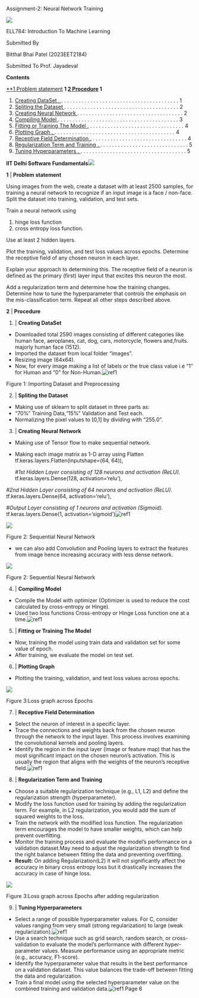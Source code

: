 Assignment-2: Neural Network Training

![](Aspose.Words.9c4e1301-bd91-42cb-ad7b-19f1e67daae5.001.png)

ELL784: Introduction To Machine Learning

Submitted By

Bitthal Bhai Patel (2023EET2184)

Submitted To Prof. Jayadeval

**Contents**

[**1 Problem statement](#_page2_x70.87_y83.82) **1 [2 Procedure](#_page2_x70.87_y400.12) 1**

1. [Creating DataSet . ](#_page2_x70.87_y430.51). . . . . . . . . . . . . . . . . . . . . . . . . . . . . . . . . . . . . . . . 1
1. [Spliting the Dataset ](#_page3_x70.87_y407.22). . . . . . . . . . . . . . . . . . . . . . . . . . . . . . . . . . . . . . . 2
1. [Creating Neural Network ](#_page3_x70.87_y516.52). . . . . . . . . . . . . . . . . . . . . . . . . . . . . . . . . . . . 2
1. [Compiling Model ](#_page4_x70.87_y668.90). . . . . . . . . . . . . . . . . . . . . . . . . . . . . . . . . . . . . . . . . 3
1. [Fitting or Training The Model .](#_page5_x70.87_y83.82) . . . . . . . . . . . . . . . . . . . . . . . . . . . . . . . . 4
1. [Plotting Graph . ](#_page5_x70.87_y181.30). . . . . . . . . . . . . . . . . . . . . . . . . . . . . . . . . . . . . . . . . 4
1. [Receptive Field Determination .](#_page5_x70.87_y543.54) . . . . . . . . . . . . . . . . . . . . . . . . . . . . . . . . 4
1. [Regularization Term and Training . ](#_page5_x70.87_y738.92). . . . . . . . . . . . . . . . . . . . . . . . . . . . . . 5
1. [Tuning Hyperparameters . ](#_page6_x70.87_y708.14). . . . . . . . . . . . . . . . . . . . . . . . . . . . . . . . . . . . 5

**IIT Delhi Software Fundamentals![](Aspose.Words.9c4e1301-bd91-42cb-ad7b-19f1e67daae5.002.png)**

<a name="_page2_x70.87_y83.82"></a>**1** | **Problem statement**

Using images from the web, create a dataset with at least 2500 samples, for training a neural network to recognize if an input image is a face / non-face. Split the dataset into training, validation, and test sets.

Train a neural network using

1) hinge loss function
1) cross entropy loss function.

Use at least 2 hidden layers.

Plot the training, validation, and test loss values across epochs. Determine the receptive field of any chosen neuron in each layer.

Explain your approach to determining this. The receptive field of a neuron is defined as the primary (first) layer input that excites this neuron the most.

Add a regularization term and determine how the training changes. Determine how to tune the hyperparameter that controls the emphasis on the mis-classification term. Repeat all other steps described above.

<a name="_page2_x70.87_y400.12"></a>**2** | **Procedure**

1. |<a name="_page2_x70.87_y430.51"></a> **Creating DataSet**
- Downloaded total 2590 images consisting of different categories like human face, aeroplanes, cat, dog, cars, motorcycle, flowers and,fruits. majorly human face (1512).
- Imported the dataset from local folder “images”.
- Resizing image (64x64).
- Now, for every image making a list of labels or the true class value i.e “1” for Human and “0” for Non-Human.![ref1]

Figure 1: Importing Dataset and Preprocessing

2. |<a name="_page3_x70.87_y407.22"></a> **Spliting the Dataset**
- Making use of sklearn to split dataset in three parts as:
- “70%” Training Data,“15%” Validation and Test each.
- Normalizing the pixel values to [0,1] by dividing with “255.0”.
3. |<a name="_page3_x70.87_y516.52"></a> **Creating Neural Network**
- Making use of Tensor flow to make sequential network.
- Making each image matrix as 1-D array using Flatten tf.keras.layers.Flatten(inputshape=(64, 64)),

  *#1st Hidden Layer consisting of 128 neurons and activation (ReLU).* tf.keras.layers.Dense(128, activation=‘relu’),

*#2nd Hidden Layer consisting of 64 neurons and activation (ReLU).* tf.keras.layers.Dense(64, activation=‘relu’),

*#Output Layer consisting of 1 neurons and activation (Sigmoid).* tf.keras.layers.Dense(1, activation=‘sigmoid’)![ref1]

![](Aspose.Words.9c4e1301-bd91-42cb-ad7b-19f1e67daae5.004.png)

Figure 2: Sequential Neural Network

- we can also add Convolution and Pooling layers to extract the features from image hence increasing accuracy with less dense network.

![](Aspose.Words.9c4e1301-bd91-42cb-ad7b-19f1e67daae5.005.png)

Figure 2: Sequential Neural Network

4. |<a name="_page4_x70.87_y668.90"></a> **Compiling Model**
- Compile the Model with optimizer (Optimizer is used to reduce the cost calculated by cross-entropy or Hinge).
- Used two loss functions Cross-entropy or Hinge Loss function one at a time.![ref1]
5. |<a name="_page5_x70.87_y83.82"></a> **Fitting or Training The Model**
- Now, training the model using train data and validation set for some value of epoch.
- After training, we evaluate the model on test set.
6. |<a name="_page5_x70.87_y181.30"></a> **Plotting Graph**
- Plotting the training, validation, and test loss values across epochs.

![](Aspose.Words.9c4e1301-bd91-42cb-ad7b-19f1e67daae5.006.png)

Figure 3:Loss graph across Epochs

7. |<a name="_page5_x70.87_y543.54"></a> **Receptive Field Determination**
- Select the neuron of interest in a specific layer.
- Trace the connections and weights back from the chosen neuron through the network to the input layer. This process involves examining the convolutional kernels and pooling layers.
- Identify the region in the input layer (image or feature map) that has the most significant impact on the chosen neuron’s activation. This is usually the region that aligns with the weights of the neuron’s receptive field.![ref1]
8. | **Regularization Term and Training**
- Choose a suitable regularization technique (e.g., L1, L2) and define the regularization strength (hyperparameter).
- Modify the loss function used for training by adding the regularization term. For example, in L2 regularization, you would add the sum of squared weights to the loss.
- Train the network with the modified loss function. The regularization term encourages the model to have smaller weights, which can help prevent overfitting.
- Monitor the training process and evaluate the model’s performance on a validation dataset.May need to adjust the regularization strength to find the right balance between fitting the data and preventing overfitting.
- **Result:** On adding Regularization(L2) it will not significantly affect the accuracy in binary cross entropy loss but it drastically increases the accuracy in case of hinge loss.

![](Aspose.Words.9c4e1301-bd91-42cb-ad7b-19f1e67daae5.007.png)

Figure 3:Loss graph across Epochs after adding regularization

9. |<a name="_page6_x70.87_y708.14"></a> **Tuning Hyperparameters**
- Select a range of possible hyperparameter values. For C, consider values ranging from very small (strong regularization) to large (weak regularization).![ref1]
- Use a search technique such as grid search, random search, or cross- validation to evaluate the model’s performance with different hyper- parameter values. Measure performance using an appropriate metric (e.g., accuracy, F1-score).
- Identify the hyperparameter value that results in the best performance on a validation dataset. This value balances the trade-off between fitting the data and regularization.
- Train a final model using the selected hyperparameter value on the combined training and validation data.![ref1]
Page 6

[ref1]: Aspose.Words.9c4e1301-bd91-42cb-ad7b-19f1e67daae5.003.png
